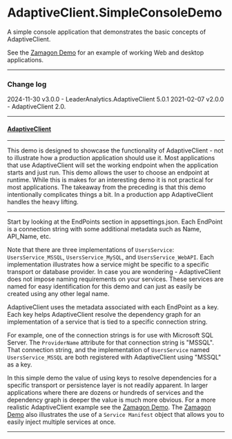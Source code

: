 # AdaptiveClient.SimpleConsoleDemo
A simple console application that demonstrates the basic concepts of AdaptiveClient.

See the [Zamagon Demo](https://github.com/leaderanalytics/AdaptiveClient.EntityFramework.Zamagon) for an example of working Web and desktop applications.

---

### Change log
2024-11-30 v3.0.0 - LeaderAnalytics.AdaptiveClient 5.0.1
2021-02-07 v2.0.0 - AdaptiveClient 2.0. 

---

#### [AdaptiveClient](https://github.com/leaderanalytics/AdaptiveClient)

---

This demo is designed to showcase the functionality of AdaptiveClient - not to illustrate how a production application  should use it.  Most applications that use AdaptiveClient will set the working endpoint when the application starts and just run.  This demo allows the user to choose an endpoint at runtime.  While this is makes for an interesting demo it is not practical for most applications.  The takeaway from the preceding is that this demo intentionally complicates things a bit.  In a production app AdaptiveClient handles the heavy lifting.

-----



Start by looking at the EndPoints section in appsettings.json.
Each EndPoint is a connection string with some additional metadata such as Name, API_Name, etc.

Note that there are three implementations of `UsersService`: `UsersService_MSSQL`, `UsersService_MySQL`, and `UsersService_WebAPI`.  Each implementation illustrates how a service might be specific to a specific transport or database provider.  In case you are wondering - AdaptiveClient does not impose naming requirements on your services.  These services are named for easy identification for this demo and can just as easily be created using any other legal name.

AdaptiveClient uses the metadata associated with each EndPoint as a key. Each key helps AdaptiveClient resolve the dependency graph for an implementation of a service that is tied to a specific connection string.  

For example, one of the connection strings is for use with Microsoft SQL Server.  The `ProviderName` attribute for that connection string is "MSSQL".  That connection string, and the implementation of `UsersService` named `UsersService_MSSQL` are both registered with AdaptiveClient using "MSSQL" as a key.


In this simple demo the value of using keys to resolve dependencies for a specific transport or persistence layer is not readily apparent.  In larger applications where there are dozens or hundreds of services and the dependency graph is deeper the value is much more obvious.  For a more realistic AdaptiveClient example see the [Zamagon Demo](https://github.com/leaderanalytics/AdaptiveClient.EntityFramework.Zamagon).  The [Zamagon Demo](https://github.com/leaderanalytics/AdaptiveClient.EntityFramework.Zamagon) also illustrates the use of a `Service Manifest` object that allows you to easily inject multiple services at once.



---


